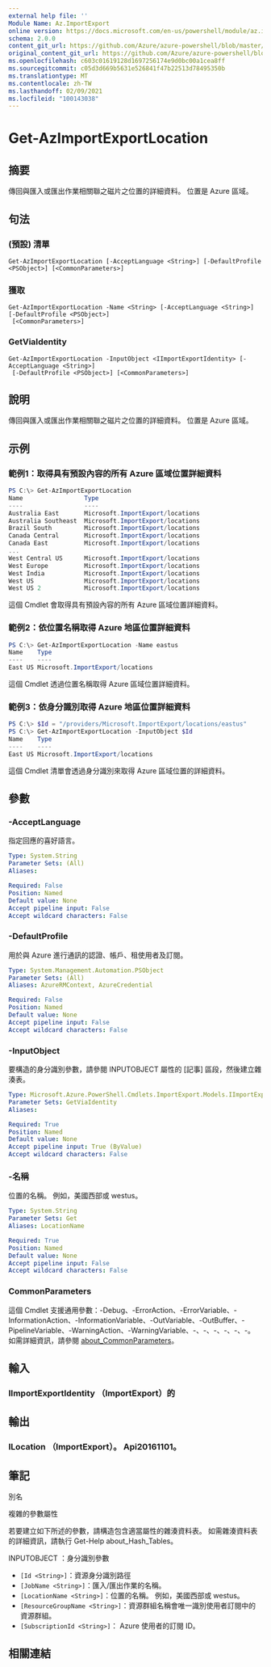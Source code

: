 ```yaml
---
external help file: ''
Module Name: Az.ImportExport
online version: https://docs.microsoft.com/en-us/powershell/module/az.importexport/get-azimportexportlocation
schema: 2.0.0
content_git_url: https://github.com/Azure/azure-powershell/blob/master/src/ImportExport/help/Get-AzImportExportLocation.md
original_content_git_url: https://github.com/Azure/azure-powershell/blob/master/src/ImportExport/help/Get-AzImportExportLocation.md
ms.openlocfilehash: c603c01619128d1697256174e9d0bc00a1cea8ff
ms.sourcegitcommit: c05d3d669b5631e526841f47b22513d78495350b
ms.translationtype: MT
ms.contentlocale: zh-TW
ms.lasthandoff: 02/09/2021
ms.locfileid: "100143038"
---
```

# Get-AzImportExportLocation

## 摘要
傳回與匯入或匯出作業相關聯之磁片之位置的詳細資料。
位置是 Azure 區域。

## 句法

###  (預設) 清單
```
Get-AzImportExportLocation [-AcceptLanguage <String>] [-DefaultProfile <PSObject>] [<CommonParameters>]
```

### 獲取
```
Get-AzImportExportLocation -Name <String> [-AcceptLanguage <String>] [-DefaultProfile <PSObject>]
 [<CommonParameters>]
```

### GetViaIdentity
```
Get-AzImportExportLocation -InputObject <IImportExportIdentity> [-AcceptLanguage <String>]
 [-DefaultProfile <PSObject>] [<CommonParameters>]
```

## 說明
傳回與匯入或匯出作業相關聯之磁片之位置的詳細資料。
位置是 Azure 區域。

## 示例

### 範例1：取得具有預設內容的所有 Azure 區域位置詳細資料
```powershell
PS C:\> Get-AzImportExportLocation
Name                 Type
----                 ----
Australia East       Microsoft.ImportExport/locations
Australia Southeast  Microsoft.ImportExport/locations
Brazil South         Microsoft.ImportExport/locations
Canada Central       Microsoft.ImportExport/locations
Canada East          Microsoft.ImportExport/locations
...
West Central US      Microsoft.ImportExport/locations
West Europe          Microsoft.ImportExport/locations
West India           Microsoft.ImportExport/locations
West US              Microsoft.ImportExport/locations
West US 2            Microsoft.ImportExport/locations
```

這個 Cmdlet 會取得具有預設內容的所有 Azure 區域位置詳細資料。

### 範例2：依位置名稱取得 Azure 地區位置詳細資料
```powershell
PS C:\> Get-AzImportExportLocation -Name eastus
Name    Type
----    ----
East US Microsoft.ImportExport/locations
```

這個 Cmdlet 透過位置名稱取得 Azure 區域位置詳細資料。

### 範例3：依身分識別取得 Azure 地區位置詳細資料
```powershell
PS C:\> $Id = "/providers/Microsoft.ImportExport/locations/eastus"
PS C:\> Get-AzImportExportLocation -InputObject $Id
Name    Type
----    ----
East US Microsoft.ImportExport/locations
```

這個 Cmdlet 清單會透過身分識別來取得 Azure 區域位置的詳細資料。

## 參數

### -AcceptLanguage
指定回應的喜好語言。

```yaml
Type: System.String
Parameter Sets: (All)
Aliases:

Required: False
Position: Named
Default value: None
Accept pipeline input: False
Accept wildcard characters: False
```

### -DefaultProfile
用於與 Azure 進行通訊的認證、帳戶、租使用者及訂閱。

```yaml
Type: System.Management.Automation.PSObject
Parameter Sets: (All)
Aliases: AzureRMContext, AzureCredential

Required: False
Position: Named
Default value: None
Accept pipeline input: False
Accept wildcard characters: False
```

### -InputObject
要構造的身分識別參數，請參閱 INPUTOBJECT 屬性的 [記事] 區段，然後建立雜湊表。

```yaml
Type: Microsoft.Azure.PowerShell.Cmdlets.ImportExport.Models.IImportExportIdentity
Parameter Sets: GetViaIdentity
Aliases:

Required: True
Position: Named
Default value: None
Accept pipeline input: True (ByValue)
Accept wildcard characters: False
```

### -名稱
位置的名稱。
例如，美國西部或 westus。

```yaml
Type: System.String
Parameter Sets: Get
Aliases: LocationName

Required: True
Position: Named
Default value: None
Accept pipeline input: False
Accept wildcard characters: False
```

### CommonParameters
這個 Cmdlet 支援通用參數：-Debug、-ErrorAction、-ErrorVariable、-InformationAction、-InformationVariable、-OutVariable、-OutBuffer、-PipelineVariable、-WarningAction、-WarningVariable、-、-、-、-、-、-。 如需詳細資訊，請參閱 [about_CommonParameters](http://go.microsoft.com/fwlink/?LinkID=113216)。

## 輸入

### IImportExportIdentity （ImportExport）的

## 輸出

### ILocation （ImportExport）。 Api20161101。

## 筆記

別名

複雜的參數屬性

若要建立如下所述的參數，請構造包含適當屬性的雜湊資料表。 如需雜湊資料表的詳細資訊，請執行 Get-Help about_Hash_Tables。


INPUTOBJECT <IImportExportIdentity> ：身分識別參數
  - `[Id <String>]`：資源身分識別路徑
  - `[JobName <String>]`：匯入/匯出作業的名稱。
  - `[LocationName <String>]`：位置的名稱。 例如，美國西部或 westus。
  - `[ResourceGroupName <String>]`：資源群組名稱會唯一識別使用者訂閱中的資源群組。
  - `[SubscriptionId <String>]`： Azure 使用者的訂閱 ID。

## 相關連結

